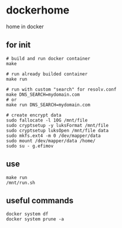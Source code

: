 # dockerhome
home in docker

## for init
```
# build and run docker container
make

# run already builded container
make run

# run with custom "search" for resolv.conf
make DNS_SEARCH=mydomain.com
# or
make run DNS_SEARCH=mydomain.com

# create encrypt data
sudo fallocate -l 10G /mnt/file
sudo cryptsetup -y luksFormat /mnt/file
sudo cryptsetup luksOpen /mnt/file data
sudo mkfs.ext4 -m 0 /dev/mapper/data
sudo mount /dev/mapper/data /home/
sudo su - g.efimov
```

## use
```
make run
/mnt/run.sh
```

## useful commands
```
docker system df
docker system prune -a
```

